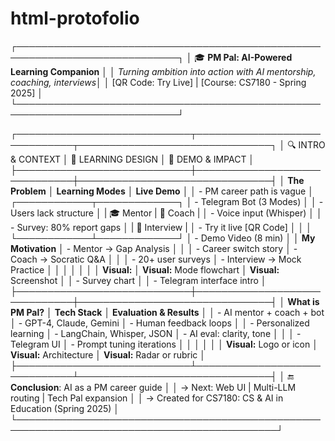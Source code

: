 # html-protofolio

┌────────────────────────────────────────────────────────────────────────────┐
│                     🎓 **PM Pal: AI-Powered Learning Companion**           │
│     *Turning ambition into action with AI mentorship, coaching, interviews*│
│        [QR Code: Try Live]   |  [Course: CS7180 - Spring 2025]             │
└────────────────────────────────────────────────────────────────────────────┘

┌────────────────────────────┬──────────────────────────────┬───────────────────────────────┐
│     🔍 INTRO & CONTEXT     │     🧠 LEARNING DESIGN       │         🚀 DEMO & IMPACT      │
├────────────────────────────┼──────────────────────────────┼───────────────────────────────┤
│ **The Problem**            │ **Learning Modes**           │ **Live Demo**                │
│ - PM career path is vague │ ┌────────────┬─────────────┐ │ - Telegram Bot (3 Modes)     │
│ - Users lack structure     │ | 🎓 Mentor  | 🧠 Coach    | │ - Voice input (Whisper)     │
│ - Survey: 80% report gaps  │ | 🎤 Interview            | │ - Try it live [QR Code]      │
│                            │ └────────────┴─────────────┘ │ - Demo Video (8 min)         │
│ **My Motivation**          │ - Mentor → Gap Analysis      │                             │
│ - Career switch story      │ - Coach → Socratic Q&A       │                             │
│ - 20+ user surveys         │ - Interview → Mock Practice  │                             │
│                            │                              │                             │
│ **Visual:**                │ **Visual:** Mode flowchart   │ **Visual:** Screenshot       │
│ - Survey chart             │                              │ - Telegram interface intro   │
├────────────────────────────┼──────────────────────────────┼───────────────────────────────┤
│ **What is PM Pal?**        │ **Tech Stack**               │ **Evaluation & Results**     │
│ - AI mentor + coach + bot │ - GPT-4, Claude, Gemini     │ - Human feedback loops       │
│ - Personalized learning    │ - LangChain, Whisper, JSON   │ - AI eval: clarity, tone     │
│                            │ - Telegram UI                │ - Prompt tuning iterations   │
│                            │                              │                             │
│ **Visual:** Logo or icon   │ **Visual:** Architecture     │ **Visual:** Radar or rubric  │
├────────────────────────────┴──────────────────────────────┴───────────────────────────────┤
│                       🔚 **Conclusion**: AI as a PM career guide                            │
│         → Next: Web UI | Multi-LLM routing | Tech Pal expansion                             │
│         → Created for CS7180: CS & AI in Education (Spring 2025)                            │
└────────────────────────────────────────────────────────────────────────────────────────────┘
